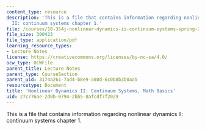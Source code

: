 ```yaml
---
content_type: resource
description: 'This is a file that contains information regarding nonlinear dynamics
  II: continuum systems chapter 1.'
file: /courses/18-354j-nonlinear-dynamics-ii-continuum-systems-spring-2015/27c776ae2d0b07942bb58afcdf7f2029_MIT18_354JS15_Ch1.pdf
file_size: 300423
file_type: application/pdf
learning_resource_types:
- Lecture Notes
license: https://creativecommons.org/licenses/by-nc-sa/4.0/
ocw_type: OCWFile
parent_title: Lecture Notes
parent_type: CourseSection
parent_uid: 3174a261-7ad4-b8e9-a80d-6c0b8b3b0aa5
resourcetype: Document
title: 'Nonlinear Dynamics II: Continuum Systems, Math Basics'
uid: 27c776ae-2d0b-0794-2bb5-8afcdf7f2029
---
```

This is a file that contains information regarding nonlinear dynamics II: continuum systems chapter 1.